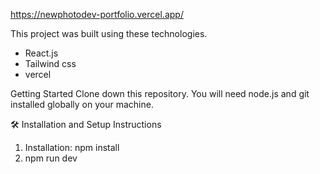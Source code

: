 https://newphotodev-portfolio.vercel.app/

This project was built using these technologies.

- React.js
- Tailwind css
- vercel


Getting Started
Clone down this repository. You will need node.js and git installed globally on your machine.

🛠 Installation and Setup Instructions
1) Installation: npm install
2) npm run dev

